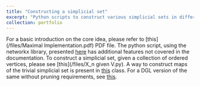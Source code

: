 ```yaml
---
title: "Constructing a simplicial set"
excerpt: "Python scripts to construct various simplicial sets in different circumstances"
collection: portfolio
---
```


For a basic introduction on the core idea, please refer to [this](/files/Maximal Implementation.pdf) PDF file. The python script, using the networkx library, presented [here](/files/maximal.py) has additional features not covered in the documentation.
To construct a simplicial set, given a collection of ordered vertices, please see [this](/files/X_n given V.py). A way to construct maps of the trivial simplicial set is present in [this](ZeroSimplex.py) class. For a DGL version of the same without pruning requirements, see [this](/files/AdjFunc.py).
